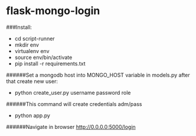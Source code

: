 # flask-mongo-login

###Install:
  * cd script-runner
  * mkdir env
  * virtualenv env
  * source env/bin/activate
  * pip install -r requirements.txt 

######Set a mongodb host into MONGO_HOST variable in models.py after that create new user:

  * python create_user.py username password role

######This command will create credentials adm/pass

  * python app.py
  
######Navigate in browser http://0.0.0.0:5000/login

